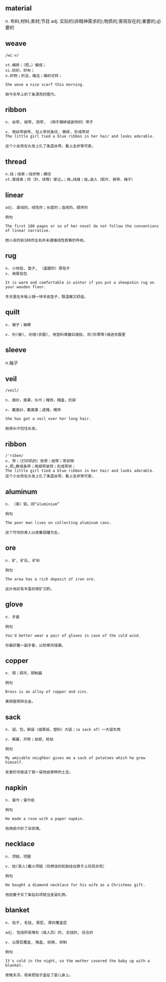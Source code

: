 ## material
n.  布料;材料;素材;节目
adj. 实际的(非精神需求的);物质的;客观存在的;重要的;必要的

## weave
```
/wiːv/

vt.编排；（把…）编成；
vi.纺织，织布；
n.织物；织法，编法；编织式样；

She wove a nice scarf this morning.

她今天早上织了条漂亮的围巾。
```
## ribbon
```
n. 丝带, 绶带, 勋带, （用于捆绑或装饰的）带子

v. 用丝带装饰, 加上带状条纹, 撕碎, 形成带状
The little girl tied a blue ribbon in her hair and looks adorable.

这个小女孩在头发上扎了条蓝丝带，看上去非常可爱。
```


## thread
```
n.线；线索；线状物；螺纹
vt.穿成串；将（针、线等）穿过…；用…线缝；给…装入（胶片、狭带、绳子）
```
## linear
```
adj. 直线的，线性的；长度的；连续的，顺序的

例句

The first 100 pages or so of her novel do not follow the conventions of linear narrative.

她小说的前100页左右并未遵循线性叙事的传统。
```
## rug
```
n. 小地毯, 垫子, （盖腿的）厚毯子
v. 用厚毯包

It is warm and comfortable in winter if you put a sheepskin rug on your wooden floor.

冬天里在木板上铺一块羊皮垫子，既温暖又舒适。
```

## quilt
```
n. 被子；被褥

v. 绗(被), 绗缝(衣服), 用垫料填塞后缝拢, 将(钞票等)缝进衣服里
```
## sleeve
n.袖子

## veil
```
/veɪl/

n. 面纱，面罩，头巾；掩饰，掩盖，托辞

v. 戴面纱，戴面罩；遮掩，掩饰

She has got a veil over her long hair.

她用头巾包住长发。
```

## ribbon 
```
/'rɪbən/
n. 带；（打印机的）色带；绶带；带状物
v.把…撕成条带；用缎带装饰；形成带状；
The little girl tied a blue ribbon in her hair and looks adorable.
这个小女孩在头发上扎了条蓝丝带，看上去非常可爱。
```
## aluminum
```
n. 〈美〉铝，同“aluminium”

例句

The poor man lives on collecting aluminum cans.

这个可怜的男人以收集铝罐为生。
```
## ore
```
n. 矿, 矿石, 矿砂

例句

The area has a rich deposit of iron ore.

这片地区有丰富的铁矿沉积。

```
## glove
```
n. 手套

例句

You'd better wear a pair of gloves in case of the cold wind.

你最好戴一副手套，以防寒风侵袭。
```
## copper
```
n. 铜；铜币，铜制器

例句

Brass is an alloy of copper and zinc.

黄铜是铜锌合金。
```
## sack
```
n. 袋，包，麻袋（或厚纸、塑料）大袋；（a sack of）一大袋东西

v. 解雇，开除；劫掠，抢劫

例句

My amicable neighbor gives me a sack of potatoes which he grew himself.

友善的邻居送了我一袋他自家种的土豆。
```
## napkin
```
n. 餐巾；餐巾纸

例句

He made a rose with a paper napkin.

他用纸巾折了朵玫瑰。

```
## necklace
```
n. 项链，项圈

v. 给(某人)戴火项链（将燃烧的轮胎挂在脖子上将其杀死）

例句

He bought a diamond necklace for his wife as a Christmas gift.

他给妻子买了条钻石项链当圣诞礼物。
```
## blanket
```
n. 毯子, 毛毯, 厚层, 厚的覆盖层

adj. 包括所有情形（或人员）的, 总括的, 综合的

v. 以厚层覆盖, 掩盖, 妨碍, 抑制

例句

It's cold in the night, so the mother covered the baby up with a blanket.

夜晚天凉，母亲把毯子盖在了婴儿身上。
```